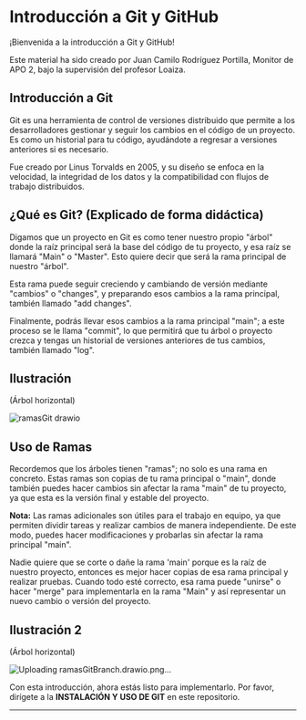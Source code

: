 # Introducción a Git y GitHub

¡Bienvenida a la introducción a Git y GitHub!

Este material ha sido creado por Juan Camilo Rodríguez Portilla, Monitor de APO 2, bajo la supervisión del profesor Loaiza.

## Introducción a Git

Git es una herramienta de control de versiones distribuido que permite a los desarrolladores gestionar y seguir los cambios en el código de un proyecto. Es como un historial para tu código, ayudándote a regresar a versiones anteriores si es necesario.

Fue creado por Linus Torvalds en 2005, y su diseño se enfoca en la velocidad, la integridad de los datos y la compatibilidad con flujos de trabajo distribuidos.

## ¿Qué es Git? (Explicado de forma didáctica)

Digamos que un proyecto en Git es como tener nuestro propio "árbol" donde la raíz principal será la base del código de tu proyecto, y esa raíz se llamará "Main" o "Master". Esto quiere decir que será la rama principal de nuestro "árbol".

Esta rama puede seguir creciendo y cambiando de versión mediante "cambios" o "changes", y preparando esos cambios a la rama principal, también llamado "add changes".

Finalmente, podrás llevar esos cambios a la rama principal "main"; a este proceso se le llama "commit", lo que permitirá que tu árbol o proyecto crezca y tengas un historial de versiones anteriores de tus cambios, también llamado "log".

## Ilustración

(Árbol horizontal)


![ramasGit drawio](https://github.com/user-attachments/assets/0e02afe8-e7d7-4a55-96a4-8b44f250199b)




## Uso de Ramas 

Recordemos que los árboles tienen "ramas"; no solo es una rama en concreto. Estas ramas son copias de tu rama principal o "main", donde también puedes hacer cambios sin afectar la rama "main" de tu proyecto, ya que esta es la versión final y estable del proyecto.

**Nota:** Las ramas adicionales son útiles para el trabajo en equipo, ya que permiten dividir tareas y realizar cambios de manera independiente. De este modo, puedes hacer modificaciones y probarlas sin afectar la rama principal "main".

Nadie quiere que se corte o dañe la rama 'main' porque es la raíz de nuestro proyecto, entonces es mejor hacer copias de esa rama principal y realizar pruebas. Cuando todo esté correcto, esa rama puede "unirse" o hacer "merge" para implementarla en la rama "Main" y así representar un nuevo cambio o versión del proyecto.

## Ilustración 2

(Árbol horizontal)

![Uploading ramasGitBranch.drawio.png…]()




Con esta introducción, ahora estás listo para implementarlo. Por favor, dirígete a la **INSTALACIÓN Y USO DE GIT** en este repositorio.

---

